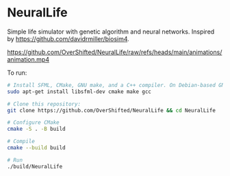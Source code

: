 # NeuralLife
Simple life simulator with genetic algorithm and neural networks.
Inspired by https://github.com/davidrmiller/biosim4.

https://github.com/OverShifted/NeuralLife/raw/refs/heads/main/animations/animation.mp4

To run:
```sh
# Install SFML, CMake, GNU make, and a C++ compiler. On Debian-based GNU/Linux distributions you can run:
sudo apt-get install libsfml-dev cmake make gcc

# Clone this repository:
git clone https://github.com/OverShifted/NeuralLife && cd NeuralLife

# Configure CMake
cmake -S . -B build

# Compile
cmake --build build

# Run
./build/NeuralLife
```
